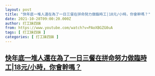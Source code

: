 ```yaml
---
layout: post
title: "快年底一堆人還在為了一日三餐在拼命努力做臨時工|18元/小時，你會幹嗎？"
date: 2021-10-28T09:00:20.000Z
author: 打工妹四妹
from: https://www.youtube.com/watch?v=PAoXBGZG0uA
tags: [ 打工妹四妹 ]
categories: [ 打工妹四妹 ]
---
```

<!--1635411620000-->
[快年底一堆人還在為了一日三餐在拼命努力做臨時工|18元/小時，你會幹嗎？](https://www.youtube.com/watch?v=PAoXBGZG0uA)
------

<div>

</div>
